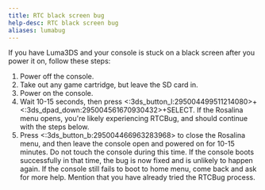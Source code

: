 ```yaml
---
title: RTC black screen bug
help-desc: RTC black screen bug
aliases: lumabug
---
```


If you have Luma3DS and your console is stuck on a black screen after you power it on, follow these steps:
1. Power off the console.
2. Take out any game cartridge, but leave the SD card in.
3. Power on the console.
4. Wait 10-15 seconds, then press <:3ds_button_l:295004499511214080>+<:3ds_dpad_down:295004561670930432>+SELECT. If the Rosalina menu opens, you're likely experiencing RTCBug, and should continue with the steps below.
5. Press <:3ds_button_b:295004466963283968> to close the Rosalina menu, and then leave the console open and powered on for 10-15 minutes. Do not touch the console during this time.
If the console boots successfully in that time, the bug is now fixed and is unlikely to happen again. If the console still fails to boot to home menu, come back and ask for more help. Mention that you have already tried the RTCBug process.
